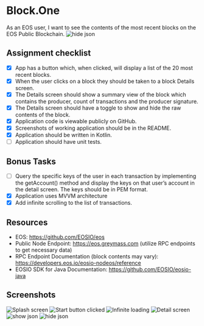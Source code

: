 # Block.One
As an EOS user, I want to see the contents of the most recent blocks on the EOS Public Blockchain.
![hide json](app/screenshots/ezgif-3-73dc7ce18ec1.gif)
## Assignment checklist
 - [x] App has a button which, when clicked, will display a list of the 20 most recent blocks.
 - [x] When the user clicks on a block they should be taken to a block Details screen.
 - [x] The Details screen should show a summary view of the block which contains the producer, count of
transactions and the producer signature.
 - [x] The Details screen should have a toggle to show and hide the raw contents of the block.
 - [x] Application code is viewable publicly on GitHub.
 - [x] Screenshots of working application should be in the README.
 - [x] Application should be written in Kotlin.
 - [ ] Application should have unit tests.
 
 ## Bonus Tasks
 - [ ] Query the specific keys of the user in each transaction by implementing the getAccount() method and
display the keys on that user’s account in the detail screen. The keys should be in PEM format.
 - [x] Application uses MVVM architecture
 - [x] Add infinite scrolling to the list of transactions.
 
 ## Resources
- EOS: https://github.com/EOSIO/eos
- Public Node Endpoint: https://eos.greymass.com (utilize RPC endpoints to get necessary data)
- RPC Endpoint Documentation (block contents may vary):
https://developers.eos.io/eosio-nodeos/reference
- EOSIO SDK for Java Documentation: https://github.com/EOSIO/eosio-java

## Screenshots
![Splash screen](app/screenshots/Screenshot_20200613-031336.jpg)
![Start button clicked](app/screenshots/Screenshot_20200613-031349.jpg)
![Infinite loading](app/screenshots/Screenshot_20200613-031354.jpg)
![Detail screen](app/screenshots/Screenshot_20200613-031407.jpg)
![show json](app/screenshots/Screenshot_20200613-031417.jpg)
![hide json](app/screenshots/Screenshot_20200613-031422.jpg)


